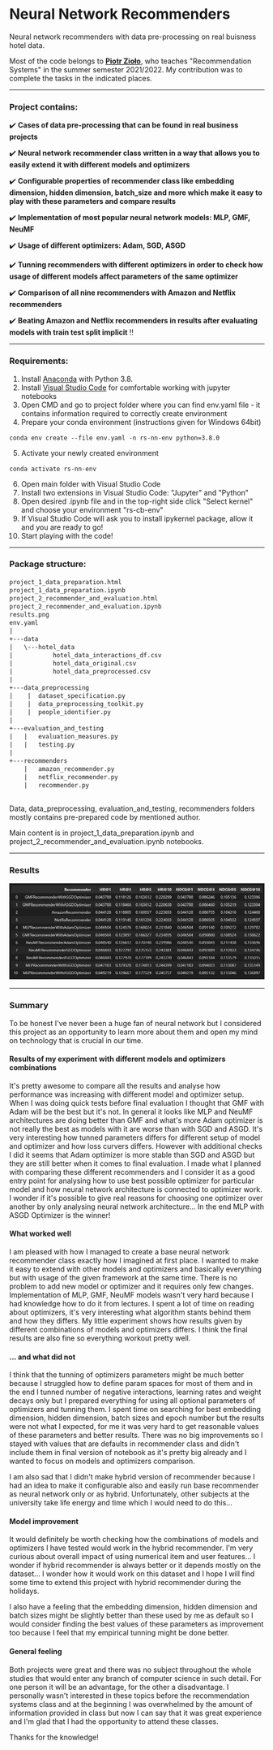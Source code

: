 # Neural Network Recommenders

Neural network recommenders with data pre-processing on real buisness hotel data.

Most of the code belongs to **[Piotr Zioło](https://github.com/PiotrZiolo)**, who teaches "Recommendation Systems" in the summer semester 2021/2022. My contribution was to complete the tasks in the indicated places.

---

### Project contains:

:heavy_check_mark: **Cases of data pre-processing that can be found in real business projects**

:heavy_check_mark: **Neural network recommender class written in a way that allows you to easily extend it with different models and optimizers**

:heavy_check_mark: **Configurable properties of recommender class like embedding dimension, hidden dimension, batch_size and more which make it easy to play with these parameters and compare results**

:heavy_check_mark: **Implementation of most popular neural network models: MLP, GMF, NeuMF**

:heavy_check_mark: **Usage of different optimizers: Adam, SGD, ASGD**

:heavy_check_mark: **Tunning recommenders with different optimizers in order to check how usage of different models affect parameters of the same optimizer**

:heavy_check_mark: **Comparison of all nine recommenders with Amazon and Netflix recommenders**

:heavy_check_mark: **Beating Amazon and Netflix recommenders in results after evaluating models with train test split implicit** :bangbang:

---

### Requirements:

1. Install [Anaconda](https://www.anaconda.com/products/individual) with Python 3.8.
2. Install [Visual Studio Code](https://code.visualstudio.com/docs/?dv=win) for comfortable working with jupyter notebooks
3. Open CMD and go to project folder where you can find env.yaml file - it contains information required to correctly create environment
4. Prepare your conda environment (instructions given for Windows 64bit)
```
conda env create --file env.yaml -n rs-nn-env python=3.8.0
```
5. Activate your newly created environment
```
conda activate rs-nn-env
```
6. Open main folder with Visual Studio Code
7. Install two extensions in Visual Studio Code: "Jupyter" and "Python"
8. Open desired .ipynb file and in the top-right side click "Select kernel" and choose your environment "rs-cb-env"
9. If Visual Studio Code will ask you to install ipykernel package, allow it and you are ready to go!
10. Start playing with the code!
---

### Package structure:

```
project_1_data_preparation.html
project_1_data_preparation.ipynb
project_2_recommender_and_evaluation.html
project_2_recommender_and_evaluation.ipynb
results.png
env.yaml
|   
+---data
|   \---hotel_data
|           hotel_data_interactions_df.csv
|           hotel_data_original.csv
|           hotel_data_preprocessed.csv
|           
+---data_preprocessing
|    | 	dataset_specification.py
|    |  data_preprocessing_toolkit.py
|    |  people_identifier.py
|
+---evaluation_and_testing
|   |   evaluation_measures.py
|   |   testing.py        
|           
+---recommenders
    |   amazon_recommender.py
    |   netflix_recommender.py
    |   recommender.py
    
```

Data, data_preprocessing, evaluation_and_testing, recommenders folders mostly contains pre-prepared code by mentioned author.

Main content is in project_1_data_preparation.ipynb and project_2_recommender_and_evaluation.ipynb notebooks.

---

### Results

![Results](./results.png)

---

### Summary

To be honest I've never been a huge fan of neural network but I considered this project as an opportunity to learn more about them and open my mind on technology that is crucial in our time.

#### Results of my experiment with different models and optimizers combinations

It's pretty awesome to compare all the results and analyse how performance was increasing with different model and optimizer setup. When I was doing quick tests before final evaluation I thought that GMF with Adam will be the best but it's not. In general it looks like MLP and NeuMF architectures are doing better than GMF and what's more Adam optimizer is not really the best as models with it are worse than with SGD and ASGD. It's very interesting how tunned parameters differs for different setup of model and optimizer and how loss curvers differs. However with additional checks I did it seems that Adam optimizer is more stable than SGD and ASGD but they are still better when it comes to final evaluation. I made what I planned with comparing these different recommenders and I consider it as a good entry point for analysing how to use best possible optimizer for particular model and how neural network architecture is connected to optimizer work. I wonder if it's possible to give real reasons for choosing one optimizer over another by only analysing neural network architecture... In the end MLP with ASGD Optimizer is the winner!

#### What worked well

I am pleased with how I managed to create a base neural network recommender class exactly how I imagined at first place. I wanted to make it easy to extend with other models and optimizers and basically everything but with usage of the given framework at the same time. There is no problem to add new model or optimizer and it requires only few changes. Implementation of MLP, GMF, NeuMF models wasn't very hard because I had knowledge how to do it from lectures. I spent a lot of time on reading about optimizers, it's very interesting what algorithm stants behind them and how they differs. My little experiment shows how results given by different combinations of models and optimizers differs. I think the final results are also fine so everything workout pretty well.  

#### ... and what did not

I think that the tunning of optimizers parameters might be much better because I struggled how to define param spaces for most of them and in the end I tunned number of negative interactions, learning rates and weight decays only but I prepared everything for using all optional parameters of optimizers and tunning them. I spent time on searching for best embedding dimension, hidden dimension, batch sizes and epoch number but the results were not what I expected, for me it was very hard to get reasonable values ​​of these parameters and better results. There was no big improvements so I stayed with values that are defaults in recommender class and didn't include them in final version of notebook as it's pretty big already and I wanted to focus on models and optimizers comparison.

I am also sad that I didn't make hybrid version of recommender because I had an idea to make it configurable also and easily run base recommender as neural network only or as hybrid.
Unfortunately, other subjects at the university take life energy and time which I would need to do this...

#### Model improvement

It would definitely be worth checking how the combinations of models and optimizers I have tested would work in the hybrid recommender. I'm very curious about overall impact of using numerical item and user features... I wonder if hybrid recommender is always better or it depends mostly on the dataset... I wonder how it would work on this dataset and I hope I will find some time to extend this project with hybrid recommender during the holidays.

I also have a feeling that the embedding dimension, hidden dimension and batch sizes might be slightly better than these used by me as default so I would consider finding the best values of these parameters as improvement too because I feel that my empirical tunning might be done better.

#### General feeling

Both projects were great and there was no subject throughout the whole studies that would enter any branch of computer science in such detail. For one person it will be an advantage, for the other a disadvantage. I personally wasn't interested in these topics before the recommendation systems class and at the beginning I was overwhelmed by the amount of information provided in class but now I can say that it was great experience and I'm glad that I had the opportunity to attend these classes.

Thanks for the knowledge!
